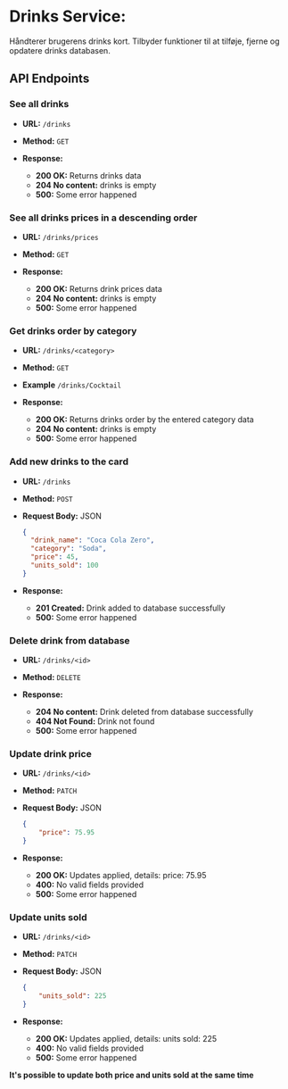 # Drinks Service: 
Håndterer brugerens drinks kort.
Tilbyder funktioner til at tilføje, fjerne og opdatere drinks databasen.

## API Endpoints

### See all drinks

- **URL:** `/drinks`
- **Method:** `GET`

- **Response:**

  - **200 OK:** Returns drinks data
  - **204 No content:** drinks is empty
  - **500:** Some error happened

### See all drinks prices in a descending order

- **URL:** `/drinks/prices`
- **Method:** `GET`

- **Response:**

  - **200 OK:** Returns drink prices data
  - **204 No content:** drinks is empty
  - **500:** Some error happened

### Get drinks order by category

- **URL:** `/drinks/<category>`
- **Method:** `GET`
- **Example** `/drinks/Cocktail`

- **Response:**

  - **200 OK:** Returns drinks order by the entered category data
  - **204 No content:** drinks is empty
  - **500:** Some error happened

### Add new drinks to the card

- **URL:** `/drinks`
- **Method:** `POST`
- **Request Body:** JSON

  ```json
  {
    "drink_name": "Coca Cola Zero",
    "category": "Soda",
    "price": 45,
    "units_sold": 100
  }
  ```

- **Response:**

  - **201 Created:** Drink added to database successfully
  - **500:** Some error happened

### Delete drink from database

- **URL:** `/drinks/<id>`
- **Method:** `DELETE`

- **Response:**

  - **204 No content:** Drink deleted from database successfully
  - **404 Not Found:** Drink not found
  - **500:** Some error happened

### Update drink price

- **URL:** `/drinks/<id>`
- **Method:** `PATCH`
- **Request Body:** JSON

  ```json
  {
      "price": 75.95
  }
  ```

- **Response:**

  - **200 OK:** Updates applied, details: price: 75.95
  - **400:** No valid fields provided
  - **500:** Some error happened


### Update units sold 
- **URL:** `/drinks/<id>`
- **Method:** `PATCH`
- **Request Body:** JSON

  ```json
  {
      "units_sold": 225
  }
  ```

- **Response:**

  - **200 OK:** Updates applied, details: units sold: 225
  - **400:** No valid fields provided
  - **500:** Some error happened
   
**It's possible to update both price and units sold at the same time**